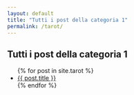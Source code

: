 ```yaml
---
layout: default
title: "Tutti i post della categoria 1"
permalink: /tarot/
---
```


<h2>Tutti i post della categoria 1</h2>

<ul>
{% for post in site.tarot %}
  <li><a href="{{ post.url }}">{{ post.title }}</a></li>
{% endfor %}
</ul>
